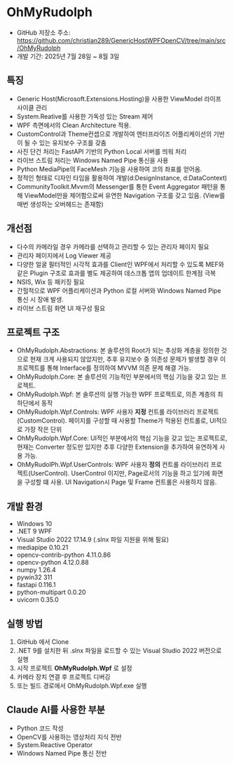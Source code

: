﻿# OhMyRudolph
- GitHub 저장소 주소: https://github.com/christian289/GenericHostWPFOpenCV/tree/main/src/OhMyRudolph
- 개발 기간: 2025년 7월 28일 ~ 8월 3일

## 특징
- Generic Host(Microsoft.Extensions.Hosting)을 사용한 ViewModel 라이프 사이클 관리
- System.Reative를 사용한 가독성 있는 Stream 제어
- WPF 측면에서의 Clean Architecture 적용.
- CustomControl과 Theme컨셉으로 개발하여 엔터프라이즈 어플리케이션의 기반이 될 수 있는 유지보수 구조를 갖춤
- 사진 단건 처리는 FastAPI 기반의 Python Local 서버를 띄워 처리
- 라이브 스트림 처리는 Windows Named Pipe 통신을 사용
- Python MediaPipe의 FaceMesh 기능을 사용하여 코의 좌표를 얻어옴.
- 정적인 형태로 디자인 타임을 활용하여 개발(d:DesignInstance, d:DataContext)
- CommunityToolkit.Mvvm의 Messenger를 통한 Event Aggregator 패턴을 통해 ViewModel만을 제어함으로써 유연한 Navigation 구조를 갖고 있음. (View를 매번 생성하는 오버헤드는 존재함)

## 개선점
- 다수의 카메라일 경우 카메라를 선택하고 관리할 수 있는 관리자 페이지 필요
- 관리자 페이지에서 Log Viewer 제공
- 다양한 얼굴 필터적인 시각적 효과를 Client인 WPF에서 처리할 수 있도록 MEF와 같은 Plugin 구조로 효과를 별도 제공하여 데스크톱 앱의 업데이트 한계점 극복
- NSIS, Wix 등 패키징 필요
- 간헐적으로 WPF 어플리케이션과 Python 로컬 서버와 Windows Named Pipe 통신 시 장애 발생.
- 라이브 스트림 화면 UI 재구성 필요

## 프로젝트 구조
- OhMyRudolph.Abstractions: 본 솔루션의 Root가 되는 추상화 계층을 정의한 것으로 현재 크게 사용되지 않았지만, 추후 유지보수 중 의존성 문제가 발생할 경우 이 프로젝트를 통해 Interface를 정의하여 MVVM 의존 문제 해결 가능.
- OhMyRudolph.Core: 본 솔루션의 기능적인 부분에서의 핵심 기능을 갖고 있는 프로젝트.
- OhMyRudolph.Wpf: 본 솔루션의 실행 가능한 WPF 프로젝트로, 의존 계층의 최하단에서 동작
- OhMyRudolph.Wpf.Controls: WPF 사용자 **지정** 컨트롤 라이브러리 프로젝트(CustomControl). 페이지를 구성할 때 사용할 Theme가 적용된 컨트롤로, UI적으로 가장 작은 단위
- OhMyRudolph.Wpf.Core: UI적인 부분에서의 핵심 기능을 갖고 있는 프로젝트로, 현재는 Converter 정도만 있지만 추후 다양한 Extension을 추가하여 유연하게 사용 가능.
- OhMyRudolPh.Wpf.UserControls: WPF 사용자 **정의** 컨트롤 라이브러리 프로젝트(UserControl). UserControl 이지만, Page로서의 기능을 하고 있기에 화면을 구성할 떄 사용. UI Navigation시 Page 및 Frame 컨트롤은 사용하지 않음.

## 개발 환경
- Windows 10
- .NET 9 WPF
- Visual Studio 2022 17.14.9 (.slnx 파일 지원을 위해 필요)
- mediapipe 0.10.21
- opencv-contrib-python 4.11.0.86
- opencv-python 4.12.0.88
- numpy 1.26.4
- pywin32 311
- fastapi 0.116.1
- python-multipart 0.0.20
- uvicorn 0.35.0

## 실행 방법
1. GitHub 에서 Clone
2. .NET 9를 설치한 뒤 .slnx 파일을 로드할 수 있는 Visual Studio 2022 버전으로 실행
3. 시작 프로젝트 **OhMyRudolph.Wpf** 로 설정
4. 카메라 장치 연결 후 프로젝트 디버깅
5. 또는 빌드 경로에서 OhMyRudolph.Wpf.exe 실행

## Claude AI를 사용한 부분
- Python 코드 작성
- OpenCV를 사용하는 영상처리 지식 전반
- System.Reactive Operator
- Windows Named Pipe 통신 전반
